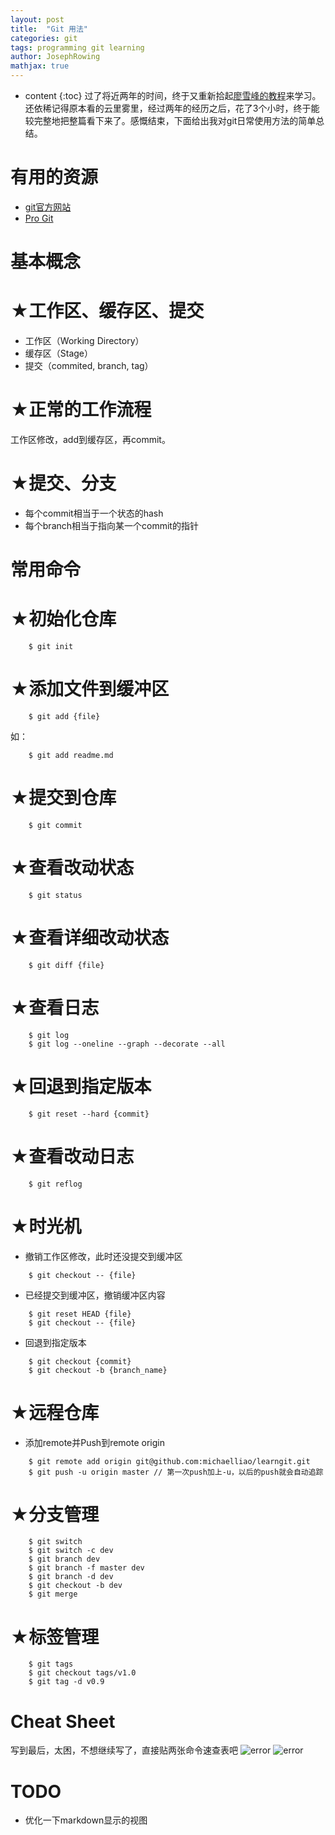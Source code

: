 ```yaml
---
layout: post
title:  "Git 用法"
categories: git
tags: programming git learning
author: JosephRowing
mathjax: true
---
```

* content
{:toc}
过了将近两年的时间，终于又重新拾起[廖雪峰的教程](https://www.liaoxuefeng.com/wiki/896043488029600)来学习。还依稀记得原本看的云里雾里，经过两年的经历之后，花了3个小时，终于能较完整地把整篇看下来了。感慨结束，下面给出我对git日常使用方法的简单总结。

# 有用的资源
- [git官方网站](https://git-scm.com/)
- [Pro Git](https://git-scm.com/book/en/v2)

# 基本概念
# ★工作区、缓存区、提交
+ 工作区（Working Directory）
+ 缓存区（Stage）
+ 提交（commited, branch, tag）

# ★正常的工作流程
工作区修改，add到缓存区，再commit。

# ★提交、分支
+ 每个commit相当于一个状态的hash
+ 每个branch相当于指向某一个commit的指针

# 常用命令
# ★初始化仓库
```
	$ git init
```
# ★添加文件到缓冲区
```
	$ git add {file}
```
如：
```
	$ git add readme.md
```
# ★提交到仓库
```
	$ git commit
```
# ★查看改动状态
```
	$ git status
```
# ★查看详细改动状态
```
	$ git diff {file}
```
# ★查看日志
```
	$ git log
	$ git log --oneline --graph --decorate --all
```
# ★回退到指定版本
```
	$ git reset --hard {commit}
```
# ★查看改动日志
```
	$ git reflog
```
# ★时光机
+ 撤销工作区修改，此时还没提交到缓冲区
```
	$ git checkout -- {file}
```
+ 已经提交到缓冲区，撤销缓冲区内容
```
	$ git reset HEAD {file}
	$ git checkout -- {file}
```
+ 回退到指定版本
```
	$ git checkout {commit}
	$ git checkout -b {branch_name}
```

# ★远程仓库
+ 添加remote并Push到remote origin
```
	$ git remote add origin git@github.com:michaelliao/learngit.git
	$ git push -u origin master // 第一次push加上-u，以后的push就会自动追踪
```

# ★分支管理
```
	$ git switch
	$ git switch -c dev
	$ git branch dev
	$ git branch -f master dev
	$ git branch -d dev
	$ git checkout -b dev
	$ git merge
```	

# ★标签管理
```
	$ git tags
	$ git checkout tags/v1.0
	$ git tag -d v0.9
```

# Cheat Sheet
写到最后，太困，不想继续写了，直接贴两张命令速查表吧
![error](/data/git-cheatsheet-page-001.jpg)
![error](/data/git-cheatsheet-page-002.jpg)

# TODO
+ 优化一下markdown显示的视图
